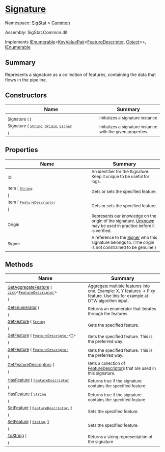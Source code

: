 # [Signature](./Signature.md)

Namespace: [SigStat]() > [Common](./README.md)

Assembly: SigStat.Common.dll

Implements [IEnumerable](https://docs.microsoft.com/en-us/dotnet/api/System.Collections.Generic.IEnumerable-1)\<[KeyValuePair](https://docs.microsoft.com/en-us/dotnet/api/System.Collections.Generic.KeyValuePair-2)\<[FeatureDescriptor](./FeatureDescriptor.md), [Object](https://docs.microsoft.com/en-us/dotnet/api/System.Object)>>, [IEnumerable](https://docs.microsoft.com/en-us/dotnet/api/System.Collections.IEnumerable)

## Summary
Represents a signature as a collection of features, containing the data that flows in the pipeline.

## Constructors

| Name | Summary | 
| --- | --- | 
| <sub>Signature (  )</sub><span>&nbsp;&nbsp;&nbsp;&nbsp;&nbsp;&nbsp;&nbsp;&nbsp;&nbsp;&nbsp;&nbsp;&nbsp;&nbsp;&nbsp;&nbsp;&nbsp;&nbsp;&nbsp;&nbsp;&nbsp;&nbsp;&nbsp;&nbsp;&nbsp;&nbsp;&nbsp;&nbsp;&nbsp;&nbsp;&nbsp;&nbsp;&nbsp;&nbsp;&nbsp;&nbsp;&nbsp;&nbsp;&nbsp;&nbsp;&nbsp;&nbsp;&nbsp;&nbsp;&nbsp;</span>| <sub>Initializes a signature instance</sub>| <br>
| <sub>Signature ( [`String`](https://docs.microsoft.com/en-us/dotnet/api/System.String), [`Origin`](./Origin.md), [`Signer`](./Signer.md) )</sub><span>&nbsp;&nbsp;&nbsp;&nbsp;&nbsp;&nbsp;&nbsp;&nbsp;&nbsp;&nbsp;&nbsp;&nbsp;&nbsp;&nbsp;&nbsp;&nbsp;&nbsp;&nbsp;&nbsp;&nbsp;&nbsp;&nbsp;&nbsp;&nbsp;&nbsp;&nbsp;&nbsp;&nbsp;&nbsp;&nbsp;&nbsp;&nbsp;&nbsp;&nbsp;&nbsp;&nbsp;&nbsp;&nbsp;&nbsp;&nbsp;&nbsp;&nbsp;&nbsp;&nbsp;</span>| <sub>Initializes a signature instance with the given properties</sub>| <br>


## Properties

| Name | Summary | 
| --- | --- | 
| <sub>ID</sub><span>&nbsp;&nbsp;&nbsp;&nbsp;&nbsp;&nbsp;&nbsp;&nbsp;&nbsp;&nbsp;&nbsp;&nbsp;&nbsp;&nbsp;&nbsp;&nbsp;&nbsp;&nbsp;&nbsp;&nbsp;&nbsp;&nbsp;&nbsp;&nbsp;&nbsp;&nbsp;&nbsp;&nbsp;&nbsp;&nbsp;&nbsp;&nbsp;&nbsp;&nbsp;&nbsp;&nbsp;&nbsp;&nbsp;&nbsp;&nbsp;&nbsp;&nbsp;&nbsp;&nbsp;</span>| <sub>An identifier for the Signature. Keep it unique to be useful for logs.</sub>| <br>
| <sub>Item [ [`String`](https://docs.microsoft.com/en-us/dotnet/api/System.String) ]</sub><span>&nbsp;&nbsp;&nbsp;&nbsp;&nbsp;&nbsp;&nbsp;&nbsp;&nbsp;&nbsp;&nbsp;&nbsp;&nbsp;&nbsp;&nbsp;&nbsp;&nbsp;&nbsp;&nbsp;&nbsp;&nbsp;&nbsp;&nbsp;&nbsp;&nbsp;&nbsp;&nbsp;&nbsp;&nbsp;&nbsp;&nbsp;&nbsp;&nbsp;&nbsp;&nbsp;&nbsp;&nbsp;&nbsp;&nbsp;&nbsp;&nbsp;&nbsp;&nbsp;&nbsp;</span>| <sub>Gets or sets the specified feature.</sub>| <br>
| <sub>Item [ [`FeatureDescriptor`](./FeatureDescriptor.md) ]</sub><span>&nbsp;&nbsp;&nbsp;&nbsp;&nbsp;&nbsp;&nbsp;&nbsp;&nbsp;&nbsp;&nbsp;&nbsp;&nbsp;&nbsp;&nbsp;&nbsp;&nbsp;&nbsp;&nbsp;&nbsp;&nbsp;&nbsp;&nbsp;&nbsp;&nbsp;&nbsp;&nbsp;&nbsp;&nbsp;&nbsp;&nbsp;&nbsp;&nbsp;&nbsp;&nbsp;&nbsp;&nbsp;&nbsp;&nbsp;&nbsp;&nbsp;&nbsp;&nbsp;&nbsp;</span>| <sub>Gets or sets the specified feature.</sub>| <br>
| <sub>Origin</sub><span>&nbsp;&nbsp;&nbsp;&nbsp;&nbsp;&nbsp;&nbsp;&nbsp;&nbsp;&nbsp;&nbsp;&nbsp;&nbsp;&nbsp;&nbsp;&nbsp;&nbsp;&nbsp;&nbsp;&nbsp;&nbsp;&nbsp;&nbsp;&nbsp;&nbsp;&nbsp;&nbsp;&nbsp;&nbsp;&nbsp;&nbsp;&nbsp;&nbsp;&nbsp;&nbsp;&nbsp;&nbsp;&nbsp;&nbsp;&nbsp;&nbsp;&nbsp;&nbsp;&nbsp;</span>| <sub>Represents our knowledge on the origin of the signature. [Unknown](https://github.com/hargitomi97/sigstat/blob/master/docs/md/SigStat/Common/Origin.md) may be used in practice before it is verified.</sub>| <br>
| <sub>Signer</sub><span>&nbsp;&nbsp;&nbsp;&nbsp;&nbsp;&nbsp;&nbsp;&nbsp;&nbsp;&nbsp;&nbsp;&nbsp;&nbsp;&nbsp;&nbsp;&nbsp;&nbsp;&nbsp;&nbsp;&nbsp;&nbsp;&nbsp;&nbsp;&nbsp;&nbsp;&nbsp;&nbsp;&nbsp;&nbsp;&nbsp;&nbsp;&nbsp;&nbsp;&nbsp;&nbsp;&nbsp;&nbsp;&nbsp;&nbsp;&nbsp;&nbsp;&nbsp;&nbsp;&nbsp;</span>| <sub>A reference to the [Signer](https://github.com/hargitomi97/sigstat/blob/master/docs/md/SigStat/Common/Signer.md) who this signature belongs to. (The origin is not constrained to be genuine.)</sub>| <br>


## Methods

| Name | Summary | 
| --- | --- | 
| <sub>[GetAggregateFeature](./Methods/Signature-100663444.md) ( [`List`](https://docs.microsoft.com/en-us/dotnet/api/System.Collections.Generic.List-1)\<[`FeatureDescriptor`](./FeatureDescriptor.md)> )</sub><span>&nbsp;&nbsp;&nbsp;&nbsp;&nbsp;&nbsp;&nbsp;&nbsp;&nbsp;&nbsp;&nbsp;&nbsp;&nbsp;&nbsp;&nbsp;&nbsp;&nbsp;&nbsp;&nbsp;&nbsp;&nbsp;&nbsp;&nbsp;&nbsp;&nbsp;&nbsp;&nbsp;&nbsp;&nbsp;&nbsp;&nbsp;&nbsp;&nbsp;&nbsp;&nbsp;&nbsp;&nbsp;&nbsp;&nbsp;&nbsp;&nbsp;&nbsp;&nbsp;&nbsp;</span>| <sub>Aggregate multiple features into one. Example: X, Y features -&gt; P.xy feature.  Use this for example at DTW algorithm input.</sub>| <br>
| <sub>[GetEnumerator](./Methods/Signature-100663448.md) (  )</sub><span>&nbsp;&nbsp;&nbsp;&nbsp;&nbsp;&nbsp;&nbsp;&nbsp;&nbsp;&nbsp;&nbsp;&nbsp;&nbsp;&nbsp;&nbsp;&nbsp;&nbsp;&nbsp;&nbsp;&nbsp;&nbsp;&nbsp;&nbsp;&nbsp;&nbsp;&nbsp;&nbsp;&nbsp;&nbsp;&nbsp;&nbsp;&nbsp;&nbsp;&nbsp;&nbsp;&nbsp;&nbsp;&nbsp;&nbsp;&nbsp;&nbsp;&nbsp;&nbsp;&nbsp;</span>| <sub>Returns an enumerator that iterates through the features.</sub>| <br>
| <sub>[GetFeature](./Methods/Signature-100663438.md) ( [`String`](https://docs.microsoft.com/en-us/dotnet/api/System.String) )</sub><span>&nbsp;&nbsp;&nbsp;&nbsp;&nbsp;&nbsp;&nbsp;&nbsp;&nbsp;&nbsp;&nbsp;&nbsp;&nbsp;&nbsp;&nbsp;&nbsp;&nbsp;&nbsp;&nbsp;&nbsp;&nbsp;&nbsp;&nbsp;&nbsp;&nbsp;&nbsp;&nbsp;&nbsp;&nbsp;&nbsp;&nbsp;&nbsp;&nbsp;&nbsp;&nbsp;&nbsp;&nbsp;&nbsp;&nbsp;&nbsp;&nbsp;&nbsp;&nbsp;&nbsp;</span>| <sub>Gets the specified feature.</sub>| <br>
| <sub>[GetFeature](./Methods/Signature-100663439.md) ( [`FeatureDescriptor`](./FeatureDescriptor-1.md)\<[`T`](./Signature.md)> )</sub><span>&nbsp;&nbsp;&nbsp;&nbsp;&nbsp;&nbsp;&nbsp;&nbsp;&nbsp;&nbsp;&nbsp;&nbsp;&nbsp;&nbsp;&nbsp;&nbsp;&nbsp;&nbsp;&nbsp;&nbsp;&nbsp;&nbsp;&nbsp;&nbsp;&nbsp;&nbsp;&nbsp;&nbsp;&nbsp;&nbsp;&nbsp;&nbsp;&nbsp;&nbsp;&nbsp;&nbsp;&nbsp;&nbsp;&nbsp;&nbsp;&nbsp;&nbsp;&nbsp;&nbsp;</span>| <sub>Gets the specified feature. This is the preferred way.</sub>| <br>
| <sub>[GetFeature](./Methods/Signature-100663440.md) ( [`FeatureDescriptor`](./FeatureDescriptor.md) )</sub><span>&nbsp;&nbsp;&nbsp;&nbsp;&nbsp;&nbsp;&nbsp;&nbsp;&nbsp;&nbsp;&nbsp;&nbsp;&nbsp;&nbsp;&nbsp;&nbsp;&nbsp;&nbsp;&nbsp;&nbsp;&nbsp;&nbsp;&nbsp;&nbsp;&nbsp;&nbsp;&nbsp;&nbsp;&nbsp;&nbsp;&nbsp;&nbsp;&nbsp;&nbsp;&nbsp;&nbsp;&nbsp;&nbsp;&nbsp;&nbsp;&nbsp;&nbsp;&nbsp;&nbsp;</span>| <sub>Gets the specified feature. This is the preferred way.</sub>| <br>
| <sub>[GetFeatureDescriptors](./Methods/Signature-100663441.md) (  )</sub><span>&nbsp;&nbsp;&nbsp;&nbsp;&nbsp;&nbsp;&nbsp;&nbsp;&nbsp;&nbsp;&nbsp;&nbsp;&nbsp;&nbsp;&nbsp;&nbsp;&nbsp;&nbsp;&nbsp;&nbsp;&nbsp;&nbsp;&nbsp;&nbsp;&nbsp;&nbsp;&nbsp;&nbsp;&nbsp;&nbsp;&nbsp;&nbsp;&nbsp;&nbsp;&nbsp;&nbsp;&nbsp;&nbsp;&nbsp;&nbsp;&nbsp;&nbsp;&nbsp;&nbsp;</span>| <sub>Gets a collection of [FeatureDescriptor](https://github.com/hargitomi97/sigstat/blob/master/docs/md/SigStat/Common/FeatureDescriptor.md)s that are used in this signature.</sub>| <br>
| <sub>[HasFeature](./Methods/Signature-100663445.md) ( [`FeatureDescriptor`](./FeatureDescriptor.md) )</sub><span>&nbsp;&nbsp;&nbsp;&nbsp;&nbsp;&nbsp;&nbsp;&nbsp;&nbsp;&nbsp;&nbsp;&nbsp;&nbsp;&nbsp;&nbsp;&nbsp;&nbsp;&nbsp;&nbsp;&nbsp;&nbsp;&nbsp;&nbsp;&nbsp;&nbsp;&nbsp;&nbsp;&nbsp;&nbsp;&nbsp;&nbsp;&nbsp;&nbsp;&nbsp;&nbsp;&nbsp;&nbsp;&nbsp;&nbsp;&nbsp;&nbsp;&nbsp;&nbsp;&nbsp;</span>| <sub>Returns true if the signature contains the specified feature</sub>| <br>
| <sub>[HasFeature](./Methods/Signature-100663446.md) ( [`String`](https://docs.microsoft.com/en-us/dotnet/api/System.String) )</sub><span>&nbsp;&nbsp;&nbsp;&nbsp;&nbsp;&nbsp;&nbsp;&nbsp;&nbsp;&nbsp;&nbsp;&nbsp;&nbsp;&nbsp;&nbsp;&nbsp;&nbsp;&nbsp;&nbsp;&nbsp;&nbsp;&nbsp;&nbsp;&nbsp;&nbsp;&nbsp;&nbsp;&nbsp;&nbsp;&nbsp;&nbsp;&nbsp;&nbsp;&nbsp;&nbsp;&nbsp;&nbsp;&nbsp;&nbsp;&nbsp;&nbsp;&nbsp;&nbsp;&nbsp;</span>| <sub>Returns true if the signature contains the specified feature</sub>| <br>
| <sub>[SetFeature](./Methods/Signature-100663442.md) ( [`FeatureDescriptor`](./FeatureDescriptor.md), [`T`](./Signature.md) )</sub><span>&nbsp;&nbsp;&nbsp;&nbsp;&nbsp;&nbsp;&nbsp;&nbsp;&nbsp;&nbsp;&nbsp;&nbsp;&nbsp;&nbsp;&nbsp;&nbsp;&nbsp;&nbsp;&nbsp;&nbsp;&nbsp;&nbsp;&nbsp;&nbsp;&nbsp;&nbsp;&nbsp;&nbsp;&nbsp;&nbsp;&nbsp;&nbsp;&nbsp;&nbsp;&nbsp;&nbsp;&nbsp;&nbsp;&nbsp;&nbsp;&nbsp;&nbsp;&nbsp;&nbsp;</span>| <sub>Sets the specified feature.</sub>| <br>
| <sub>[SetFeature](./Methods/Signature-100663443.md) ( [`String`](https://docs.microsoft.com/en-us/dotnet/api/System.String), [`T`](./Signature.md) )</sub><span>&nbsp;&nbsp;&nbsp;&nbsp;&nbsp;&nbsp;&nbsp;&nbsp;&nbsp;&nbsp;&nbsp;&nbsp;&nbsp;&nbsp;&nbsp;&nbsp;&nbsp;&nbsp;&nbsp;&nbsp;&nbsp;&nbsp;&nbsp;&nbsp;&nbsp;&nbsp;&nbsp;&nbsp;&nbsp;&nbsp;&nbsp;&nbsp;&nbsp;&nbsp;&nbsp;&nbsp;&nbsp;&nbsp;&nbsp;&nbsp;&nbsp;&nbsp;&nbsp;&nbsp;</span>| <sub>Sets the specified feature.</sub>| <br>
| <sub>[ToString](./Methods/Signature-100663447.md) (  )</sub><span>&nbsp;&nbsp;&nbsp;&nbsp;&nbsp;&nbsp;&nbsp;&nbsp;&nbsp;&nbsp;&nbsp;&nbsp;&nbsp;&nbsp;&nbsp;&nbsp;&nbsp;&nbsp;&nbsp;&nbsp;&nbsp;&nbsp;&nbsp;&nbsp;&nbsp;&nbsp;&nbsp;&nbsp;&nbsp;&nbsp;&nbsp;&nbsp;&nbsp;&nbsp;&nbsp;&nbsp;&nbsp;&nbsp;&nbsp;&nbsp;&nbsp;&nbsp;&nbsp;&nbsp;</span>| <sub>Returns a string representation of the signature</sub>| <br>


